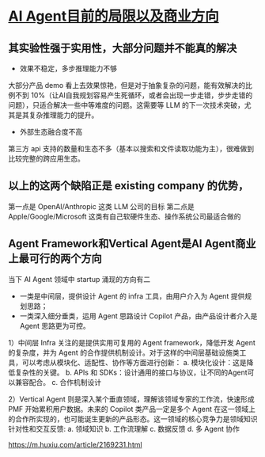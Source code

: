 # [AI Agent目前的局限以及商业方向](https://github.com/humyna/gitblog/issues/21)

##  其实验性强于实用性，大部分问题并不能真的解决

- 效果不稳定，多步推理能力不够

大部分产品 demo 看上去效果惊艳，但是对于抽象复杂的问题，能有效解决的比例不到 10%（让AI自我规划容易产生死循环，或者会出现一步走错，步步走错的问题），只适合解决一些中等难度的问题。这需要等 LLM 的下一次技术突破，尤其是其复杂推理能力的提升。

- 外部生态融合度不高

第三方 api 支持的数量和生态不多（基本以搜索和文件读取功能为主），很难做到比较完整的跨应用生态。

##  以上的这两个缺陷正是 existing company 的优势，
第一点是 OpenAI/Anthropic 这类 LLM 公司的目标
第二点是 Apple/Google/Microsoft 这类有自己软硬件生态、操作系统公司最适合做的

##  Agent Framework和Vertical Agent是AI Agent商业上最可行的两个方向
当下 AI Agent 领域中 startup 涌现的方向有二

- 一类是中间层，提供设计 Agent 的 infra 工具，由用户介入为 Agent 提供规划思路；
- 一类深入细分垂类，运用 Agent 思路设计 Copilot 产品，由产品设计者介入是 Agent 思路更为可控。

1）中间层 Infra 关注的是提供实用可复用的 Agent framework，降低开发 Agent 的复杂度，并为 Agent 的合作提供机制设计。对于这样的中间层基础设施类工具，可以考虑从模块化、适配性、协作等方面进行创新：
a. 模块化设计：这是降低复杂性的关键。
b. APIs 和 SDKs：设计通用的接口与协议，让不同的Agent可以兼容配合。
c. 合作机制设计

2）Vertical Agent 则是深入某个垂直领域，理解该领域专家的工作流，快速形成 PMF 开始累积用户数据。未来的 Copilot 类产品一定是多个 Agent 在这一领域上的合作所实现的，也可能诞生更新的产品形态。这一领域的核心竞争力是领域知识针对性和交互反馈:
a. 领域知识
b. 工作流理解
c. 数据反馈
d. 多 Agent 协作

https://m.huxiu.com/article/2169231.html
